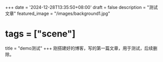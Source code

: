 +++
date = '2024-12-28T13:35:50+08:00'
draft = false
description = "测试文章"
featured_image = "/images/background1.jpg"
# tags = ["scene"]
title = "demo测试"
+++
刚搭建好的博客，写的第一篇文章，用于测试，后续删除。
